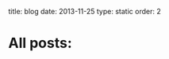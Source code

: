 title: blog
date: 2013-11-25
type: static
order: 2

# All posts:

<?php includepagelist("posts","offset",0,"cssclass","postlist","sortkey","date","yearheaders",0,"includedate",1); ?>